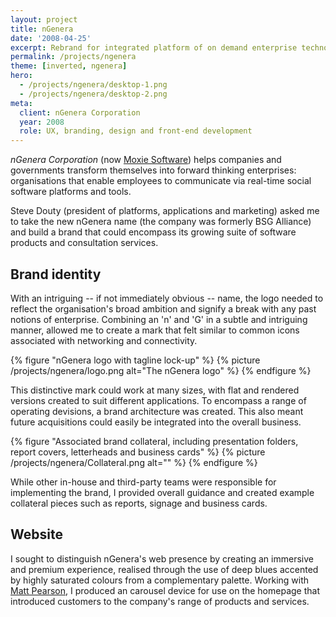 ```yaml
---
layout: project
title: nGenera
date: '2008-04-25'
excerpt: Rebrand for integrated platform of on demand enterprise technology.
permalink: /projects/ngenera
theme: [inverted, ngenera]
hero:
  - /projects/ngenera/desktop-1.png
  - /projects/ngenera/desktop-2.png
meta:
  client: nGenera Corporation
  year: 2008
  role: UX, branding, design and front-end development
---
```

_nGenera Corporation_ (now [Moxie Software][1]) helps companies and governments transform themselves into forward thinking enterprises: organisations that enable employees to communicate via real-time social software platforms and tools.

Steve Douty (president of platforms, applications and marketing) asked me to take the new nGenera name (the company was formerly BSG Alliance) and build a brand that could encompass its growing suite of software products and consultation services.

## Brand identity
With an intriguing -- if not immediately obvious -- name, the logo needed to reflect the organisation's broad ambition and signify a break with any past notions of enterprise. Combining an 'n' and 'G' in a subtle and intriguing manner, allowed me to create a mark that felt similar to common icons associated with networking and connectivity.

{% figure "nGenera logo with tagline lock-up" %}
{% picture /projects/ngenera/logo.png alt="The nGenera logo" %}
{% endfigure %}

This distinctive mark could work at many sizes, with flat and rendered versions created to suit different applications. To encompass a range of operating devisions, a brand architecture was created. This also meant future acquisitions could easily be integrated into the overall business.

{% figure "Associated brand collateral, including presentation folders, report covers, letterheads and business cards" %}
{% picture /projects/ngenera/Collateral.png alt="" %}
{% endfigure %}

While other in-house and third-party teams were responsible for implementing the brand, I provided overall guidance and created example collateral pieces such as reports, signage and business cards.

## Website
I sought to distinguish nGenera's web presence by creating an immersive and premium experience, realised through the use of deep blues accented by highly saturated colours from a complementary palette. Working with [Matt Pearson][2], I produced an carousel device for use on the homepage that introduced customers to the company's range of products and services.

[1]: http://www.moxiesoft.com/
[2]: http://zenbullets.com/
[3]: http://zenbullets.com/actionscripter/blog/?p=144
